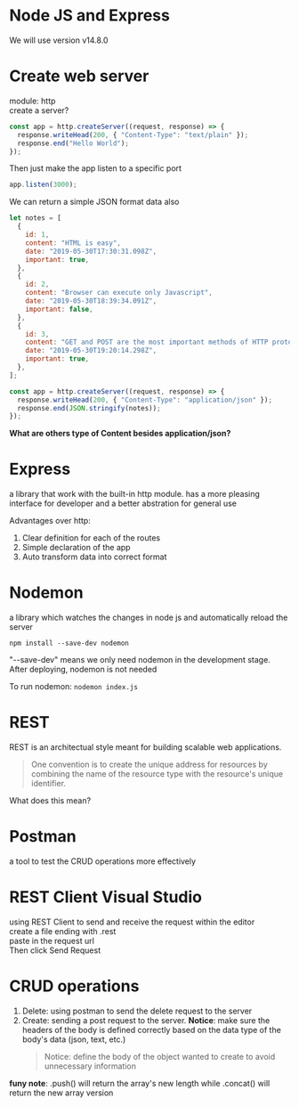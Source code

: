 # Node JS and Express

We will use version v14.8.0

# Create web server

module: http
<br >
create a server?

```javascript
const app = http.createServer((request, response) => {
  response.writeHead(200, { "Content-Type": "text/plain" });
  response.end("Hello World");
});
```

Then just make the app listen to a specific port

```javascript
app.listen(3000);
```

We can return a simple JSON format data also

```javascript
let notes = [
  {
    id: 1,
    content: "HTML is easy",
    date: "2019-05-30T17:30:31.098Z",
    important: true,
  },
  {
    id: 2,
    content: "Browser can execute only Javascript",
    date: "2019-05-30T18:39:34.091Z",
    important: false,
  },
  {
    id: 3,
    content: "GET and POST are the most important methods of HTTP protocol",
    date: "2019-05-30T19:20:14.298Z",
    important: true,
  },
];

const app = http.createServer((request, response) => {
  response.writeHead(200, { "Content-Type": "application/json" });
  response.end(JSON.stringify(notes));
});
```

<strong>What are others type of Content besides application/json?</strong>

# Express

a library that work with the built-in http module. has a more pleasing interface for developer and a better abstration for general use

Advantages over http:

1. Clear definition for each of the routes
2. Simple declaration of the app
3. Auto transform data into correct format

# Nodemon

a library which watches the changes in node js and automatically reload the server

```
npm install --save-dev nodemon
```

"--save-dev" means we only need nodemon in the development stage.
<br>
After deploying, nodemon is not needed
<br>

To run nodemon: <code>nodemon index.js</code>

# REST

REST is an architectual style meant for building scalable web applications.

> One convention is to create the unique address for resources by combining the name of the resource type with the resource's unique identifier.
> <br>

What does this mean?

# Postman

a tool to test the CRUD operations more effectively

# REST Client Visual Studio

using REST Client to send and receive the request within the editor\
create a file ending with .rest \
paste in the request url \
Then click Send Request

# CRUD operations

1. Delete: using postman to send the delete request to the server
2. Create: sending a post request to the server. **Notice**: make sure the headers of the body is defined correctly based on the data type of the body's data (json, text, etc.)
   > Notice: define the body of the object wanted to create to avoid unnecessary information

**funy note**: .push() will return the array's new length while .concat() will return the new array version
